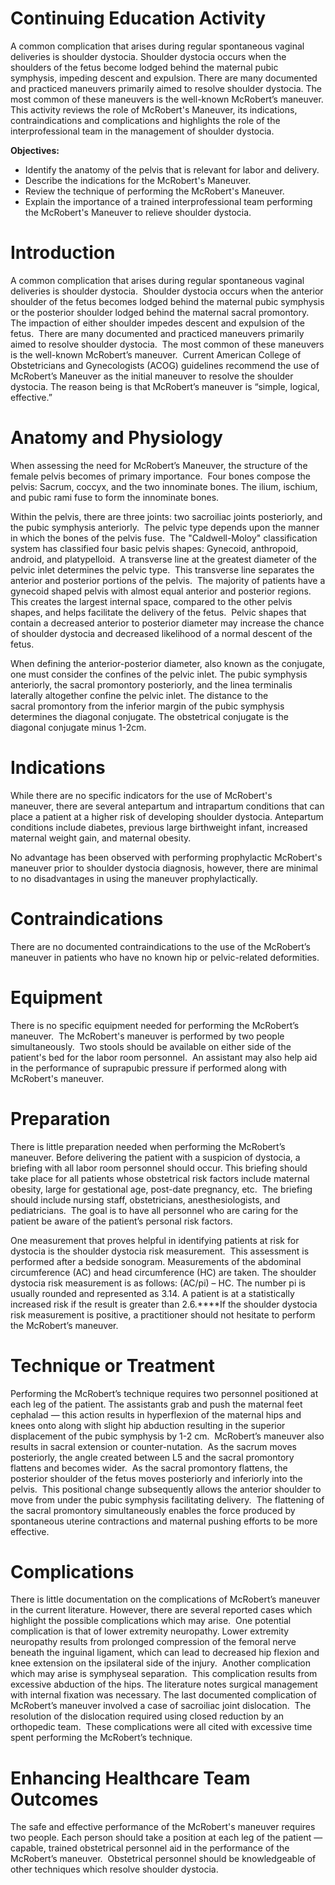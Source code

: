 # Continuing Education Activity

A common complication that arises during regular spontaneous vaginal deliveries is shoulder dystocia. Shoulder dystocia occurs when the shoulders of the fetus become lodged behind the maternal pubic symphysis, impeding descent and expulsion. There are many documented and practiced maneuvers primarily aimed to resolve shoulder dystocia. The most common of these maneuvers is the well-known McRobert’s maneuver. This activity reviews the role of McRobert's Maneuver, its indications, contraindications and complications and highlights the role of the interprofessional team in the management of shoulder dystocia.

**Objectives:**
- Identify the anatomy of the pelvis that is relevant for labor and delivery.
- Describe the indications for the McRobert's Maneuver.
- Review the technique of performing the McRobert's Maneuver.
- Explain the importance of a trained interprofessional team performing the McRobert's Maneuver to relieve shoulder dystocia.

# Introduction

A common complication that arises during regular spontaneous vaginal deliveries is shoulder dystocia.  Shoulder dystocia occurs when the anterior shoulder of the fetus becomes lodged behind the maternal pubic symphysis or the posterior shoulder lodged behind the maternal sacral promontory.  The impaction of either shoulder impedes descent and expulsion of the fetus.  There are many documented and practiced maneuvers primarily aimed to resolve shoulder dystocia.  The most common of these maneuvers is the well-known McRobert’s maneuver.  Current American College of Obstetricians and Gynecologists (ACOG) guidelines recommend the use of McRobert’s Maneuver as the initial maneuver to resolve the shoulder dystocia. The reason being is that McRobert’s maneuver is “simple, logical, effective.”

# Anatomy and Physiology

When assessing the need for McRobert’s Maneuver, the structure of the female pelvis becomes of primary importance.  Four bones compose the pelvis: Sacrum, coccyx, and the two innominate bones. The ilium, ischium, and pubic rami fuse to form the innominate bones.

Within the pelvis, there are three joints: two sacroiliac joints posteriorly, and the pubic symphysis anteriorly.  The pelvic type depends upon the manner in which the bones of the pelvis fuse.  The "Caldwell-Moloy" classification system has classified four basic pelvis shapes: Gynecoid, anthropoid, android, and platypelloid.  A transverse line at the greatest diameter of the pelvic inlet determines the pelvic type.  This transverse line separates the anterior and posterior portions of the pelvis.  The majority of patients have a gynecoid shaped pelvis with almost equal anterior and posterior regions. This creates the largest internal space, compared to the other pelvis shapes, and helps facilitate the delivery of the fetus.  Pelvic shapes that contain a decreased anterior to posterior diameter may increase the chance of shoulder dystocia and decreased likelihood of a normal descent of the fetus.

When defining the anterior-posterior diameter, also known as the conjugate, one must consider the confines of the pelvic inlet. The pubic symphysis anteriorly, the sacral promontory posteriorly, and the linea terminalis laterally altogether confine the pelvic inlet. The distance to the sacral promontory from the inferior margin of the pubic symphysis determines the diagonal conjugate. The obstetrical conjugate is the diagonal conjugate minus 1-2cm.

# Indications

While there are no specific indicators for the use of McRobert's maneuver, there are several antepartum and intrapartum conditions that can place a patient at a higher risk of developing shoulder dystocia. Antepartum conditions include diabetes, previous large birthweight infant, increased maternal weight gain, and maternal obesity.

No advantage has been observed with performing prophylactic McRobert's maneuver prior to shoulder dystocia diagnosis, however, there are minimal to no disadvantages in using the maneuver prophylactically.

# Contraindications

There are no documented contraindications to the use of the McRobert’s maneuver in patients who have no known hip or pelvic-related deformities.

# Equipment

There is no specific equipment needed for performing the McRobert’s maneuver.  The McRobert's maneuver is performed by two people simultaneously.  Two stools should be available on either side of the patient's bed for the labor room personnel.  An assistant may also help aid in the performance of suprapubic pressure if performed along with McRobert's maneuver.

# Preparation

There is little preparation needed when performing the McRobert’s maneuver. Before delivering the patient with a suspicion of dystocia, a briefing with all labor room personnel should occur. This briefing should take place for all patients whose obstetrical risk factors include maternal obesity, large for gestational age, post-date pregnancy, etc.  The briefing should include nursing staff, obstetricians, anesthesiologists, and pediatricians.  The goal is to have all personnel who are caring for the patient be aware of the patient’s personal risk factors.

One measurement that proves helpful in identifying patients at risk for dystocia is the shoulder dystocia risk measurement.  This assessment is performed after a bedside sonogram. Measurements of the abdominal circumference (AC) and head circumference (HC) are taken. The shoulder dystocia risk measurement is as follows: (AC/pi) – HC. The number pi is usually rounded and represented as 3.14. A patient is at a statistically increased risk if the result is greater than 2.6.****If the shoulder dystocia risk measurement is positive, a practitioner should not hesitate to perform the McRobert’s maneuver.

# Technique or Treatment

Performing the McRobert’s technique requires two personnel positioned at each leg of the patient. The assistants grab and push the maternal feet cephalad — this action results in hyperflexion of the maternal hips and knees onto along with slight hip abduction resulting in the superior displacement of the pubic symphysis by 1-2 cm.  McRobert’s maneuver also results in sacral extension or counter-nutation.  As the sacrum moves posteriorly, the angle created between L5 and the sacral promontory flattens and becomes wider.  As the sacral promontory flattens, the posterior shoulder of the fetus moves posteriorly and inferiorly into the pelvis.  This positional change subsequently allows the anterior shoulder to move from under the pubic symphysis facilitating delivery.  The flattening of the sacral promontory simultaneously enables the force produced by spontaneous uterine contractions and maternal pushing efforts to be more effective.

# Complications

There is little documentation on the complications of McRobert’s maneuver in the current literature. However, there are several reported cases which highlight the possible complications which may arise.  One potential complication is that of lower extremity neuropathy. Lower extremity neuropathy results from prolonged compression of the femoral nerve beneath the inguinal ligament, which can lead to decreased hip flexion and knee extension on the ipsilateral side of the injury.  Another complication which may arise is symphyseal separation.  This complication results from excessive abduction of the hips. The literature notes surgical management with internal fixation was necessary. The last documented complication of McRobert’s maneuver involved a case of sacroiliac joint dislocation.  The resolution of the dislocation required using closed reduction by an orthopedic team.  These complications were all cited with excessive time spent performing the McRobert’s technique.

# Enhancing Healthcare Team Outcomes

The safe and effective performance of the McRobert's maneuver requires two people. Each person should take a position at each leg of the patient — capable, trained obstetrical personnel aid in the performance of the McRobert’s maneuver.  Obstetrical personnel should be knowledgeable of other techniques which resolve shoulder dystocia.